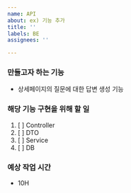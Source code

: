 ```yaml
---
name: API
about: ex) 기능 추가
title: ''
labels: BE
assignees: ''

---
```


### 만들고자 하는 기능
 - 상세페이지의 질문에 대한 답변 생성 기능

### 해당 기능 구현을 위해 할 일
1. [ ] Controller
2. [ ] DTO
3. [ ] Service
4. [ ] DB

### 예상 작업 시간
 -  10H
